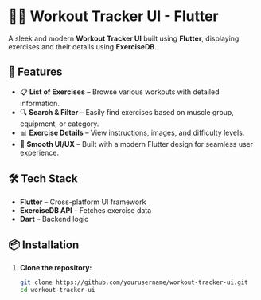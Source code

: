 # 🏋️‍♂️ Workout Tracker UI - Flutter  

A sleek and modern **Workout Tracker UI** built using **Flutter**, displaying exercises and their details using **ExerciseDB**.  

## 🚀 Features  
- 📋 **List of Exercises** – Browse various workouts with detailed information.  
- 🔍 **Search & Filter** – Easily find exercises based on muscle group, equipment, or category.  
- 📊 **Exercise Details** – View instructions, images, and difficulty levels.  
- 🎨 **Smooth UI/UX** – Built with a modern Flutter design for seamless user experience.  

## 🛠️ Tech Stack  
- **Flutter** – Cross-platform UI framework  
- **ExerciseDB API** – Fetches exercise data  
- **Dart** – Backend logic  

## 📦 Installation  
1. **Clone the repository:**  
   ```sh
   git clone https://github.com/yourusername/workout-tracker-ui.git
   cd workout-tracker-ui
